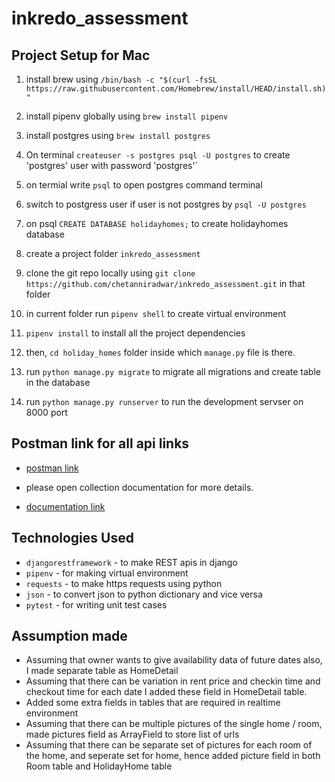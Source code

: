 # inkredo_assessment

## Project Setup for Mac

1. install brew using `/bin/bash -c "$(curl -fsSL https://raw.githubusercontent.com/Homebrew/install/HEAD/install.sh)"`

2. install pipenv globally using `brew install pipenv`

3. install postgres using `brew install postgres`

4. On terminal `createuser -s postgres
psql -U postgres` to create 'postgres' user with password 'postgres'`

5. on termial write `psql` to open postgres command terminal

6. switch to postgress user if user is not postgres by `psql -U postgres`

7. on psql `CREATE DATABASE holidayhomes;` to create holidayhomes database

8. create a project folder `inkredo_assessment`

9. clone the git repo locally using `git clone https://github.com/chetanniradwar/inkredo_assessment.git` in that folder

10. in current folder run `pipenv shell` to create virtual environment

11. `pipenv install` to install all the project dependencies

12. then, `cd holiday_homes` folder inside which `manage.py` file is there.

13. run `python manage.py migrate` to migrate all migrations and create table in the database

14. run `python manage.py runserver` to run the development servser on 8000 port


## Postman link for all api links
- [postman link](https://www.postman.com/chetan-kafqa/workspace/inkredo)

- please open collection documentation for more details.
- [documentation link](https://www.postman.com/chetan-kafqa/workspace/inkredo/documentation/20803750-a01fa905-83de-41b8-b177-960ddeec5826?entity=request-20803750-81fe1dff-960f-4bba-94f3-18f934684fac&branch=&version=)


## Technologies Used
- `djangorestframework` - to make REST apis in django
- `pipenv` - for making virtual environment
- `requests` - to make https requests using python
- `json` - to convert json to python dictionary and vice versa
- `pytest` - for writing unit test cases

## Assumption made
- Assuming that owner wants to give availability data of future dates also, I made separate table as HomeDetail
- Assuming that there can be variation in rent price and checkin time and checkout time for each date I added these field in HomeDetail table.
- Added some extra fields in tables that are required in realtime environment
- Assuming that there can be multiple pictures of the single home / room, made pictures field as ArrayField to store list of urls
- Assuming that there can be separate set of pictures for each room of the home, and seperate set for home, hence added picture field in both Room table and HolidayHome table

